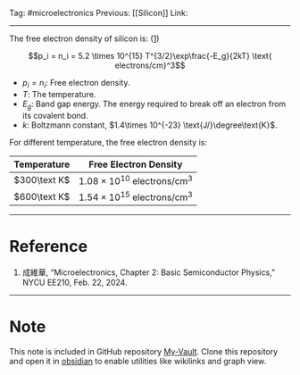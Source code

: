 Tag: #microelectronics 
Previous: [[Silicon]]
Link: 

---

The free electron density of silicon is: (<u>1</u>)

$$p_i = n_i = 5.2 \times 10^{15} T^{3/2}\exp\frac{-E_g}{2kT} \text{ electrons/cm}^3$$

- $p_i=n_i$: Free electron density.
- $T$: The temperature.
- $E_g$: Band gap energy. The energy required to break off an electron from its covalent bond.
- $k$: Boltzmann constant, $1.4\times 10^{-23} \text{J/}\degree\text{K}$.

For different temperature, the free electron density is:

| Temperature  | Free Electron Density                       |
| ------------ | ------------------------------------------- |
| $300\text K$ | $1.08\times 10^{10} \text{ electrons/cm}^3$ |
| $600\text K$ | $1.54 \times 10^{15}\text{ electrons/cm}^3$ |

---

# Reference

1. 成維華, “Microelectronics, Chapter 2: Basic Semiconductor Physics,” NYCU EE210, Feb. 22, 2024.

---

# Note

This note is included in GitHub repository [My-Vault](https://github.com/LittleD3092/My-Vault.git). Clone this repository and open it in [obsidian](https://obsidian.md/) to enable utilities like wikilinks and graph view.